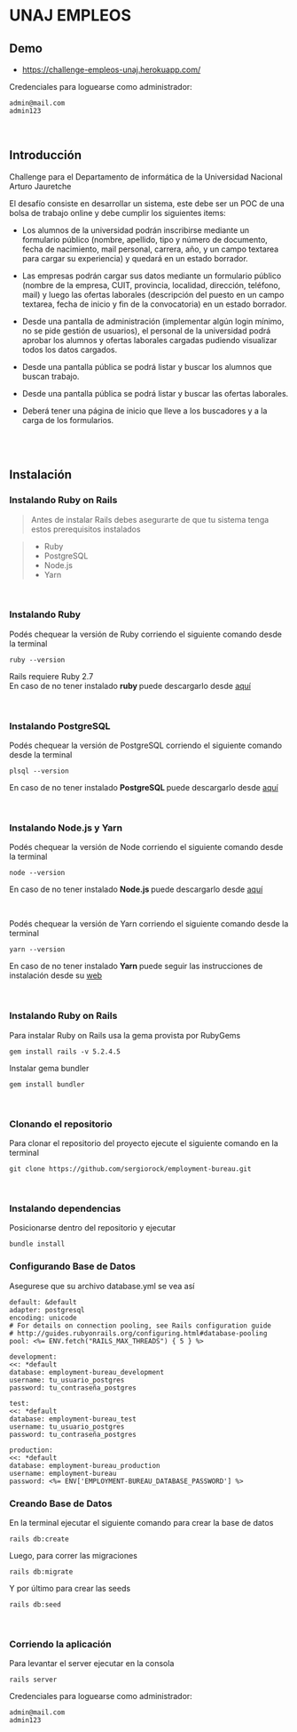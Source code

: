 # UNAJ EMPLEOS

## Demo

* https://challenge-empleos-unaj.herokuapp.com/

Credenciales para loguearse como administrador:
  ```
  admin@mail.com
  admin123
  ```

<br>

## Introducción

Challenge para el Departamento de informática de la Universidad Nacional Arturo Jauretche

El desafío consiste en desarrollar un sistema, este debe ser un POC de una bolsa de trabajo online y debe cumplir los siguientes items:

  * Los alumnos de la universidad podrán inscribirse mediante un formulario público (nombre, apellido, tipo y número de documento, fecha de nacimiento, mail personal, carrera, año, y un campo textarea para cargar su experiencia) y quedará en un estado borrador.

  * Las empresas podrán cargar sus datos mediante un formulario público (nombre de la empresa, CUIT, provincia, localidad, dirección, teléfono, mail) y luego las ofertas laborales (descripción del puesto en un campo textarea, fecha de inicio y fin de la convocatoria) en un estado borrador.

  * Desde una pantalla de administración (implementar algún login mínimo, no se pide gestión de usuarios), el personal de la universidad podrá aprobar los alumnos y ofertas laborales cargadas pudiendo visualizar todos los datos cargados.

  * Desde una pantalla pública se podrá listar y buscar los alumnos que buscan trabajo.

  * Desde una pantalla pública se podrá listar y buscar las ofertas laborales.

  * Deberá tener una página de inicio que lleve a los buscadores y a la carga de los formularios.


<br><br>

## Instalación

### Instalando Ruby on Rails
  >Antes de instalar Rails debes asegurarte de que tu sistema tenga estos prerequisitos instalados

  >* Ruby
  >* PostgreSQL
  >* Node.js
  >* Yarn

<br>

### Instalando Ruby
  Podés chequear la versión de Ruby corriendo el siguiente comando desde la terminal
  ```
  ruby --version
  ```

  Rails requiere Ruby 2.7 <br>
  En caso de no tener instalado <b> ruby </b> puede descargarlo desde [aquí](https://www.ruby-lang.org/en/news/2018/10/18/ruby-2-5-3-released/)

<br>

### Instalando PostgreSQL
  Podés chequear la versión de PostgreSQL corriendo el siguiente comando desde la terminal
  ```
  plsql --version
  ```

  En caso de no tener instalado <b> PostgreSQL </b> puede descargarlo desde [aquí](https://www.postgresql.org/download/)

<br>

### Instalando Node.js y Yarn
  Podés chequear la versión de Node corriendo el siguiente comando desde la terminal
  ```
  node --version
  ```

  En caso de no tener instalado <b> Node.js </b> puede descargarlo desde [aquí](https://nodejs.org/es/download/)

  <br>

  Podés chequear la versión de Yarn corriendo el siguiente comando desde la terminal
  ```
  yarn --version
  ```

  En caso de no tener instalado <b> Yarn </b> puede seguir las instrucciones de instalación desde su [web](https://classic.yarnpkg.com/en/docs/install)


<br>

### Instalando Ruby on Rails
  Para instalar Ruby on Rails usa la gema provista por RubyGems
   ```
  gem install rails -v 5.2.4.5
  ```

  Instalar gema bundler
  ```
  gem install bundler
  ```

<br>

### Clonando el repositorio
  Para clonar el repositorio del proyecto ejecute el siguiente comando en la terminal
   ```
  git clone https://github.com/sergiorock/employment-bureau.git
  ```

<br>

### Instalando dependencias
  Posicionarse dentro del repositorio y ejecutar
  ```
  bundle install
  ```

### Configurando Base de Datos
  Asegurese que su archivo database.yml se vea así

  ```
  default: &default
  adapter: postgresql
  encoding: unicode
  # For details on connection pooling, see Rails configuration guide
  # http://guides.rubyonrails.org/configuring.html#database-pooling
  pool: <%= ENV.fetch("RAILS_MAX_THREADS") { 5 } %>

development:
  <<: *default
  database: employment-bureau_development
  username: tu_usuario_postgres
  password: tu_contraseña_postgres

test:
  <<: *default
  database: employment-bureau_test
  username: tu_usuario_postgres
  password: tu_contraseña_postgres

production:
  <<: *default
  database: employment-bureau_production
  username: employment-bureau
  password: <%= ENV['EMPLOYMENT-BUREAU_DATABASE_PASSWORD'] %>
  ```

### Creando Base de Datos
En la terminal ejecutar el siguiente comando para crear la base de datos
```
rails db:create
```

Luego, para correr las migraciones
```
rails db:migrate
```

Y por último para crear las seeds
```
rails db:seed
```

<br>

### Corriendo la aplicación
Para levantar el server ejecutar en la consola
```
rails server
```

  Credenciales para loguearse como administrador:
  ```
  admin@mail.com
  admin123
  ```

